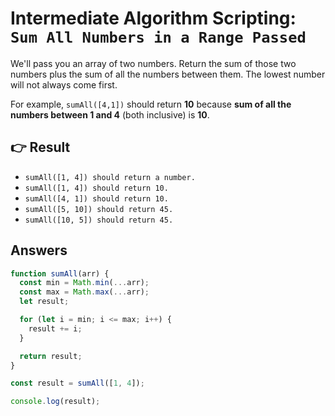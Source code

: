 # Intermediate Algorithm Scripting: `Sum All Numbers in a Range Passed`

We'll pass you an array of two numbers. Return the sum of those two numbers plus the sum of all the numbers between them. The lowest number will not always come first.

For example, `sumAll([4,1])` should return **10** because **sum of all the numbers between 1 and 4** (both inclusive) is **10**.

## :point_right: Result

- `sumAll([1, 4]) should return a number.`
- `sumAll([1, 4]) should return 10.`
- `sumAll([4, 1]) should return 10.`
- `sumAll([5, 10]) should return 45.`
- `sumAll([10, 5]) should return 45.`

## Answers

```javascript
function sumAll(arr) {
  const min = Math.min(...arr);
  const max = Math.max(...arr);
  let result;

  for (let i = min; i <= max; i++) {
    result += i;
  }

  return result;
}

const result = sumAll([1, 4]);

console.log(result);
```
